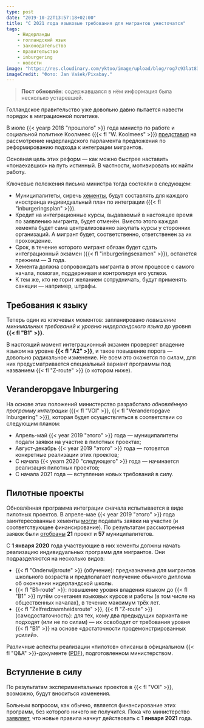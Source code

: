 ```yaml
---
type: post
date: "2019-10-22T13:57:18+02:00"
title: "С 2021 года языковые требования для мигрантов ужесточатся"
tags:
    - Нидерланды
    - голландский язык
    - законодательство
    - правительство
    - inburgering
    - новости
image: "https://res.cloudinary.com/yktoo/image/upload/blog/rog7c93lat830371.jpg"
imageCredit: "Фото: Jan Vašek/Pixabay."
---
```


> **Пост обновлён**: содержавшаяся в нём информация была несколько устаревшей.

Голландское правительство уже довольно давно пытается навести порядок в миграционной политике.

В июле {{< yearp 2018 "прошлого" >}} года министр по работе и социальной политике Коолмеес ({{< fl "W. Koolmees" >}}) [представил](https://www.rijksoverheid.nl/actueel/nieuws/2018/07/02/inburgering-op-de-schop-nieuwkomers-zo-snel-mogelijk-aan-het-werk-leenstelsel-afgeschaft) на рассмотрение нидерландского парламента предложения по реформированию подхода к интеграции мигрантов.

Основная цель этих реформ — как можно быстрее наставить «понаехавших» на путь истинный. В частности, мотивировать их найти работу.

<!--more-->

Ключевые положения письма министра тогда состояли в следующем:

* Муниципалитеты, сиречь [хементы](/glossary/gemeente), будут составлять для каждого иностранца индивидуальный план по интеграции ({{< fl "inburgeringsplan" >}}).
* Кредит на интеграционные курсы, выдаваемый в настоящее время по заявлению мигранта, будет отменён. Вместо этого каждая хемента будет сама централизованно закупать курсы у сторонних организаций. А мигрант будет, соответственно, ответственен за их прохождение.
* Срок, в течение которого мигрант обязан будет сдать интеграционный экзамен ({{< fl "inburgeringsexamen" >}}), останется прежним — **3** года.
* Хемента должна сопровождать мигранта в этом процессе с самого начала, помогая, поддерживая и контролируя его успехи.
* К тем же, кто не горит желанием сотрудничать, будут применять санкции — например, штрафы.

## Требования к языку

Теперь один из ключевых моментов: запланировано *повышение минимальных требований к уровню нидерландского языка* до уровня **{{< fl "B1" >}}**.

В настоящий момент интеграционный экзамен проверяет владение языком на уровне **{{< fl "A2" >}}**, и такое повышение порога — довольно радикальное изменение. Не всем это окажется по силам, для них предусматривается специальный вариант программы под названием {{< fl "Z-route" >}} (о котором ниже).

## Veranderopgave Inburgering

На основе этих положений министерство разработало *обновлённую программу интеграции* ({{< fl "VOI" >}}, {{< fl "Veranderopgave Inburgering" >}}), которая будет осуществляться в соответствии со следующим планом:

* Апрель-май {{< year 2019 "этого" >}} года — муниципалитеты подали заявки на участие в пилотных проектах;
* Август-декабрь {{< year 2019 "этого" >}} года — готовятся конкретные реализации этих проектов;
* С начала {{< yearn 2020 "следующего" >}} года — начинается реализация пилотных проектов;
* С начала 2021 года — вступление новых требований в силу.

## Пилотные проекты

Обновлённая программа интеграции сначала испытывается в виде пилотных проектов. В апреле-мае {{< year 2019 "этого" >}} года заинтересованные хементы [могли](https://www.uitvoeringvanbeleidszw.nl/subsidies-en-regelingen/veranderopgave-inburgering-pilots/nieuws/2019/04/17/veranderopgave-inburgering-aanvraagformulieren-beschikbaar-en-aanvraagtijdvak-gewijzigd) подавать заявки на участие (и соответствующее финансирование). По результатам рассмотрения заявок были [отобраны](https://www.uitvoeringvanbeleidszw.nl/subsidies-en-regelingen/veranderopgave-inburgering-pilots/nieuws/2019/07/18/veranderopgave-inburgering-57-gemeenten-starten-met-pilotprogramma) **21** проект и **57** муниципалитетов.

С **1 января 2020** года участвующие в них хементы должны начать реализацию индивидуальных программ для мигрантов. Они подразделяются на несколько видов:

* {{< fl "Onderwijsroute" >}} (обучение): предназначена для мигрантов школьного возраста и предполагает получение обычного диплома об окончании нидерландской школы.
* {{< fl "B1-route" >}}: повышение уровня владения языком до {{< fl "B1" >}} путём сочетания языковых курсов и работы (в том числе на общественных началах), в течение максимум трёх лет.
* {{< fl "Zelfredzaamheidsroute" >}}, {{< fl "Z-route" >}} (самодостаточность): для тех, кому два предыдущих варианта не подходят (или не по силам) — их освободят от требования уровня {{< fl "B1" >}} на основе «достаточности продемонстрированных усилий».

Различные аспекты реализации «пилотов» описаны в официальном {{< fl "Q&A" >}}-документе ([PDF](https://www.uitvoeringvanbeleidszw.nl/binaries/uitvoeringvanbeleidszw/documenten/publicaties/subsidies/veranderopgave-inburgering-pilots/qa-pilotprogramma-voi/qa-pilotprogramma-voi/20190815+Q%26A+pilotprogramma+veranderopgave+inburgering+versie+4+def.pdf)), подготовленном министерством.

## Вступление в силу

По результатам экспериментальных проектов в {{< fl "VOI" >}}, возможно, будут вноситься изменения.

Больным вопросом, как обычно, является финансирование этих программ, без которого ничего не получится. Пока что министерство [заявляет](https://www.uitvoeringvanbeleidszw.nl/subsidies-en-regelingen/veranderopgave-inburgering-pilots), что новые правила начнут действовать с **1 января 2021** года.
